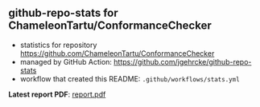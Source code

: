 ## github-repo-stats for ChameleonTartu/ConformanceChecker

- statistics for repository https://github.com/ChameleonTartu/ConformanceChecker
- managed by GitHub Action: https://github.com/jgehrcke/github-repo-stats
- workflow that created this README: `.github/workflows/stats.yml`

**Latest report PDF**: [report.pdf](https://github.com/ChameleonTartu/buymeacoffee-repo-stats/raw/master/ChameleonTartu/ConformanceChecker/latest-report/report.pdf)

